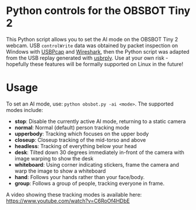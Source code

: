 

<!-- README.md is generated from README.qmd. Please edit that file -->

# Python controls for the OBSBOT Tiny 2

<!-- badges: start -->
<!-- badges: end -->

This Python script allows you to set the AI mode on the OBSBOT Tiny 2
webcam. USB `controlWrite` data was obtained by packet inspection on
Windows with [USBPcap](https://github.com/desowin/usbpcap) and
[Wireshark](https://gitlab.com/wireshark/wireshark), then the Python
script was adapted from the USB replay generated with
[usbrply](https://github.com/JohnDMcMaster/usbrply). Use at your own
risk - hopefully these features will be formally supported on Linux in
the future!

# Usage

To set an AI mode, use: `python obsbot.py -ai <mode>`. The supported
modes include:

- **stop**: Disable the currently active AI mode, returning to a static
  camera
- **normal**: Normal (default) person tracking mode
- **upperbody**: Tracking which focuses on the upper body
- **closeup**: Closeup tracking of the mid-torso and above
- **headless**: Tracking of everything below your head
- **desk**: Tilted down 30 degrees immediately in-front of the camera
  with image warping to show the desk
- **whiteboard**: Using corner indicating stickers, frame the camera and
  warp the image to show a whiteboard
- **hand**: Follows your hands rather than your face/body.
- **group**: Follows a group of people, tracking everyone in frame.

A video showing these tracking modes is available here:
https://www.youtube.com/watch?v=C6RoOf4HDbE
